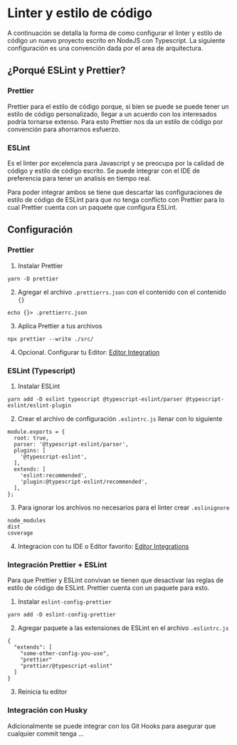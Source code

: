 # Linter y estilo de código

A continuación se detalla la forma de como configurar el linter y estilo de código un nuevo proyecto escrito en NodeJS con Typescript. La siguiente configuración es una convención dada por el area de arquitectura.

## ¿Porqué ESLint y Prettier?

### Prettier

Prettier para el estilo de código porque, si bien se puede se puede tener un estilo de código personalizado, llegar a un acuerdo con los interesados podria tornarse extenso. Para esto Prettier nos da un estilo de código por convención para ahorrarnos esfuerzo.

### ESLint

Es el linter por excelencia para Javascript y se preocupa por la calidad de código y estilo de código escrito. Se puede integrar con el IDE de preferencia para tener un analisis en tiempo real.

Para poder integrar ambos se tiene que descartar las configuraciones de estilo de código de ESLint para que no tenga conflicto con Prettier para lo cual Prettier cuenta con un paquete que configura ESLint.

## Configuración

### Prettier

1. Instalar Prettier

```
yarn -D prettier
```

2. Agregar el archivo `.prettierrs.json` con el contenido con el contenido `{}`

```
echo {}> .prettierrc.json
```

3. Aplica Prettier a tus archivos

```
npx prettier --write ./src/
```

4. Opcional. Configurar tu Editor: [Editor Integration](https://prettier.io/docs/en/editors.html)

### ESLint (Typescript)

1. Instalar ESLint

```
yarn add -D eslint typescript @typescript-eslint/parser @typescript-eslint/eslint-plugin
```

2. Crear el archivo de configuración `.eslintrc.js` llenar con lo siguiente

```
module.exports = {
  root: true,
  parser: '@typescript-eslint/parser',
  plugins: [
    '@typescript-eslint',
  ],
  extends: [
    'eslint:recommended',
    'plugin:@typescript-eslint/recommended',
  ],
};
```

3. Para ignorar los archivos no necesarios para el linter crear `.eslinignore`

```
node_modules
dist
coverage
```

4. Integracion con tu IDE o Editor favorito: [Editor Integrations](https://eslint.org/docs/user-guide/integrations)

### Integración Prettier + ESLint

Para que Prettier y ESLint convivan se tienen que desactivar las reglas de estilo de código de ESLint. Prettier cuenta con un paquete para esto.

1. Instalar `eslint-config-prettier`

```
yarn add -D eslint-config-prettier
```

2. Agregar paquete a las extensiones de ESLint en el archivo `.eslintrc.js`

```
{
  "extends": [
    "some-other-config-you-use",
    "prettier"
    "prettier/@typescript-eslint"
  ]
}
```

3. Reinicia tu editor

### Integración con Husky

Adicionalmente se puede integrar con los Git Hooks para asegurar que cualquier commit tenga
...
